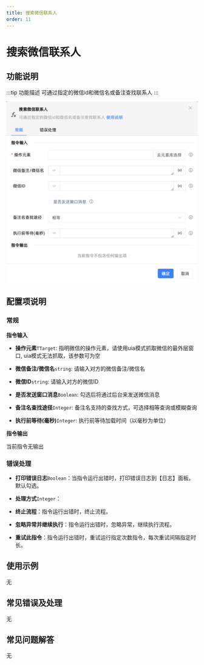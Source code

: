 ```yaml
---
title: 搜索微信联系人
order: 11
---
```


# 搜索微信联系人

## 功能说明

:::tip 功能描述
可通过指定的微信id和微信名或备注查找联系人
:::

![搜索微信联系人](../../../assets/搜索微信联系人_command.png)

## 配置项说明

### 常规

**指令输入**

- **操作元素**`TTarget`: 指明微信的操作元素，请使用uia模式抓取微信的最外层窗口, uia模式无法抓取，该参数可为空

- **微信备注/微信名**`string`: 请输入对方的微信备注/微信名

- **微信ID**`string`: 请输入对方的微信ID

- **是否发送窗口消息**`Boolean`: 勾选后将通过后台来发送微信消息

- **备注名查找途径**`Integer`: 备注名支持的查找方式，可选择相等查询或模糊查询

- **执行前等待(毫秒)**`Integer`: 执行前等待加载时间（以毫秒为单位）


**指令输出**

当前指令无输出

### 错误处理

- **打印错误日志**`Boolean`：当指令运行出错时，打印错误日志到【日志】面板。默认勾选。

- **处理方式**`Integer`：

 - **终止流程**：指令运行出错时，终止流程。

 - **忽略异常并继续执行**：指令运行出错时，忽略异常，继续执行流程。

 - **重试此指令**：指令运行出错时，重试运行指定次数指令，每次重试间隔指定时长。

## 使用示例
无

## 常见错误及处理

无

## 常见问题解答

无

